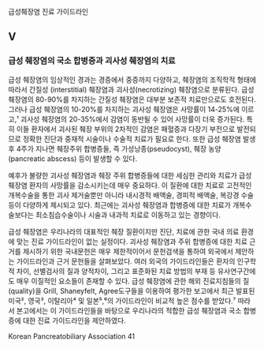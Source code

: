 급성췌장염 진료 가이드라인

## V

### 급성 췌장염의 국소 합병증과 괴사성 췌장염의 치료

급성 췌장염의 임상적인 경과는 경증에서 중증까지 다양하고, 췌장염의 조직학적 형태에 따라서 간질성 (interstitial) 췌장염과 괴사성(necrotizing) 췌장염으로 분류된다. 급성 췌장염의 80-90%를 차지하는 간질성 췌장염은 대부분 보존적 치료만으로도 호전된다. 그러나 급성 췌장염의 10-20%를 차지하는 괴사성 췌장염은 사망률이 14-25%에 이르고,¹ 괴사성 췌장염의 20-35%에서 감염이 동반될 수 있어 사망률이 더욱 증가된다. 특히 이들 환자에서 괴사된 췌장 부위의 2차적인 감염은 패혈증과 다장기 부전으로 발전되므로 정확한 진단과 중재적 시술이나 수술적 치료가 필요로 한다. 또한 급성 췌장염 발생 후 4주가 지나면 췌장주위 합병증들, 즉 가성낭종(pseudocyst), 췌장 농양(pancreatic abscess) 등이 발생할 수 있다.

예후가 불량한 괴사성 췌장염과 췌장 주위 합병증들에 대한 세심한 관리와 치료가 급성 췌장염 환자의 사망률을 감소시키는데 매우 중요하다. 이 질환에 대한 치료로 고전적인 개복수술을 통한 괴사 제거술뿐만 아니라 내시경적 배액술, 경피적 배액술, 복강경 수술 등이 다양하게 제시되고 있다. 최근에는 괴사성 췌장염과 합병증에 대한 치료가 개복수술보다는 최소침습수술이나 시술과 내과적 치료로 이동하고 있는 경향이다.

급성 췌장염은 우리나라의 대표적인 췌장 질환이지만 진단, 치료에 관한 국내 의료 환경에 맞는 진료 가이드라인이 없는 실정이다. 괴사성 췌장염과 주위 합병증에 대한 치료 근거를 제시하기 위한 국내문헌은 매우 제한적이어서 문헌검색을 통하여 외국에서 제안하는 가이드라인과 근거 문헌들을 살펴보았다. 여러 외국의 가이드라인들은 환자의 인구학적 차이, 선별검사의 질과 양적차이, 그리고 표준화된 치료 방법의 부재 등 유사연구간에도 매우 이질적인 요소들이 존재할 수 있다. 급성 췌장염에 관한 해외 진료지침들의 질(quality)을 Grill, Shaneyfelt, Agree도구들을 이용하여 평가한 보고에서 최근 발표된 미국², 영국³, 이탈리아⁴ 및 일본⁵,⁶의 가이드라인이 비교적 높은 점수를 받았다.⁷ 따라서 본고에서는 이 가이드라인들을 바탕으로 우리나라의 적합한 급성 췌장염과 국소 합병증에 대한 진료 가이드라인을 제안하였다.

Korean Pancreatobiliary Association <PAGE>41